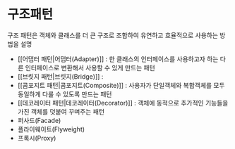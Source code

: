 # 구조패턴

구조 패턴은 객체와 클래스를 더 큰 구조로 조합하여 유연하고 효율적으로 사용하는 방법을 설명

- [[어댑터 패턴|어댑터(Adapter)]] : 한 클래스의 인터페이스를 사용하고자 하는 다른 인터페이스로 변환해서 사용할 수 있게 만드는 패턴
- [[브릿지 패턴|브릿지(Bridge)]] : 
- [[콤포지트 패턴|콤포지트(Composite)]] : 사용자가 단일객체와 복합객체를 모두 동일하게 다룰 수 있도록 만드는 패턴
- [[데코레이터 패턴|데코레이터(Decorator)]] : 객체에 동적으로 추가적인 기능들을 가진 객체를 덧붙여 꾸며주는 패턴
- 퍼사드(Facade)
- 플라이웨이트(Flyweight)
- 프록시(Proxy)